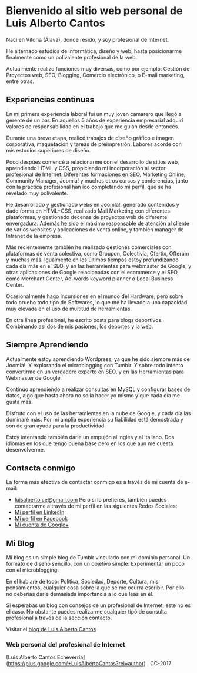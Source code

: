 # Bienvenido al sitio web personal de Luis Alberto Cantos

Nací en Vitoria (Álava), donde resido, y soy profesional de Internet.

He alternado estudios de informática, diseño y web, hasta posicionarme finalmente como un polivalente profesional de la web.

Actualmente realizo funciones muy diversas, como por ejemplo: Gestión de Proyectos web, SEO, Blogging, Comercio electrónico, o E-mail marketing, entre otras.

## Experiencias continuas

En mi primera experiencia laboral fui un muy joven camarero que llegó a gerente de un bar. En aquellos 5 años de experiencia empresarial adquirí valores de responsabilidad en el trabajo que me guian desde entonces.

Durante una breve etapa, realicé trabajos de diseño gráfico e imagen corporativa, maquetación y tareas de preimpresión. Labores acorde con mis estudios superiores de diseño.

Poco despúes comencé a relacionarme con el desarrollo de sitios web, aprendiendo HTML y CSS, propiciando mi incorporación al sector profesional de Internet.
Diferentes formaciones en SEO, Marketing Online, Community Manager, Joomla! y muchos otros cursos y conferencias, junto con la práctica profesional han ido completando mi perfil, que se ha revelado muy polivalente.

He desarrollado y gestionado webs en Joomla!, generado contenidos y dado forma en HTML+CSS, realizado Mail Marketing con diferentes plataformas, y gestionado decenas de proyectos web de diferente envergadura. Además he sido el máximo responsable de atención al cliente de varios websites y aplicaciones de venta online, y también manager de Intranet de la empresa.

Más recientemente también he realizado gestiones comerciales con plataformas de venta colectiva, como Groupon, Colectivia, Ofertix, Offerum y muchas más. Igualmente en los últimos tiempos estoy profundizando cada día más en el SEO, y en las herramientas para webmaster de Google, y otras aplicaciones de Google relacionadas con el ecommerce y el SEO, como Merchant Center, Ad-words keyword planner o Local Business Center.

Ocasionalmente hago incursiones en el mundo del Hardware, pero sobre todo pruebo todo tipo de Softwares, lo que me ha llevado a una capacidad muy elevada en el uso de multitud de herramientas.

En otra línea profesional, he escrito posts para blogs deportivos. Combinando así dos de mis pasiones, los deportes y la web.

## Siempre Aprendiendo

Actualmente estoy aprendiendo Wordpress, ya que he sido siempre más de Joomla!. Y explorando el microblogging con Tumblr. Y sobre todo intento convertirme en un verdadero experto en SEO, y en las Herramientas para Webmaster de Google.

Continúo aprendiendo a realizar consultas en MySQL y configurar bases de datos, algo que hasta ahora no solía hacer yo mismo y que cada día me gusta más.

Disfruto con el uso de las herramientas en la nube de Google, y cada día las dominaré más. Por mi amplia experiencia su fiabilidad está demostrada y son de gran ayuda para la productividad.

Estoy intentando también darle un empujón al inglés y al italiano. Dos idiomas en los que tengo buena base pero en los que aún me cuesta desenvolverme.

## Contacta conmigo

La forma más efectiva de contactar conmigo es a través de mi cuenta de e-mail:
- [luisalberto.ce@gmail.com](mailto:luisalbertoce@gmail.com)
Pero si lo prefieres, también puedes contactarme a través de mi perfil en las siguientes Redes Sociales:
- [Mi perfil en LinkedIn](http://es.linkedin.com/in/luisalbertocantos)
- [Mi perfil en Facebook](http://es-es.facebook.com/luisalberto.cantosecheverria)
- [Mi cuenta de Google+](https://plus.google.com/+LuisAlbertoCantos)

## Mi Blog

Mi blog es un simple blog de Tumblr vinculado con mi dominio personal. Un formato de diseño sencillo, con un objetivo simple: Experimentar un poco con el microblogging.

En el hablaré de todo: Política, Sociedad, Deporte, Cultura, mis pensamientos, cualquier cosa sobre la que se me ocurra escribir. Por ello no deberías darle demasiada importancia a lo que leas en él.

Si esperabas un blog con consejos de un profesional de Internet, este no es el caso. No obstante puedes realizarme cualquier tipò de consulta profesional a través de la sección contacto.

Visitar el [blog de Luis Alberto Cantos](http://blog.luisalberto.es/)

### Web personal del profesional de Internet
[Luis Alberto Cantos Echeverría] (https://plus.google.com/+LuisAlbertoCantos?rel=author) | CC-2017
